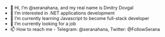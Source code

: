 - 👋 Hi, I’m @seranahana, and my real name is Dmitry Dovgal
- 👀 I’m interested in .NET applications development
- 🌱 I’m currently learning Javascript to become full-stack developer
- 💞️ I’m currently looking for a job
- 📫 How to reach me - Telegram: @seranahana, Twitter: @FollowSerana

<!---
seranahana/seranahana is a ✨ special ✨ repository because its `README.md` (this file) appears on your GitHub profile.
You can click the Preview link to take a look at your changes.
--->
